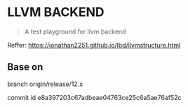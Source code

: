 # LLVM BACKEND 

> A test playground for llvm backend

Reffer: https://jonathan2251.github.io/lbd/llvmstructure.html

## Base on  

branch origin/release/12.x

commit id e8a397203c67adbeae04763ce25c6a5ae76af52c
